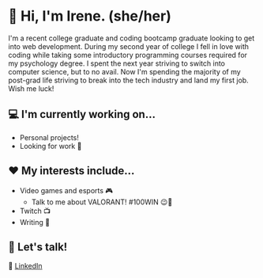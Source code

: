 # :wave: Hi, I'm Irene. (she/her)

I'm a recent college graduate and coding bootcamp graduate looking to get into web development. During my second year of college I fell in love with coding while taking some introductory programming courses required for my psychology degree. I spent the next year striving to switch into computer science, but to no avail. Now I'm spending the majority of my post-grad life striving to break into the tech industry and land my first job. Wish me luck!

## :computer: I'm currently working on...
+ Personal projects!
+ Looking for work :eyes:

## :heart: My interests include...
+ Video games and esports :video_game:
  + Talk to me about VALORANT! #100WIN :wink::100:
+ Twitch :tv:
+ Writing :pencil:

## 💬 Let's talk!
:paperclip: [LinkedIn](https://www.linkedin.com/in/irene-panis-898733196/)  
